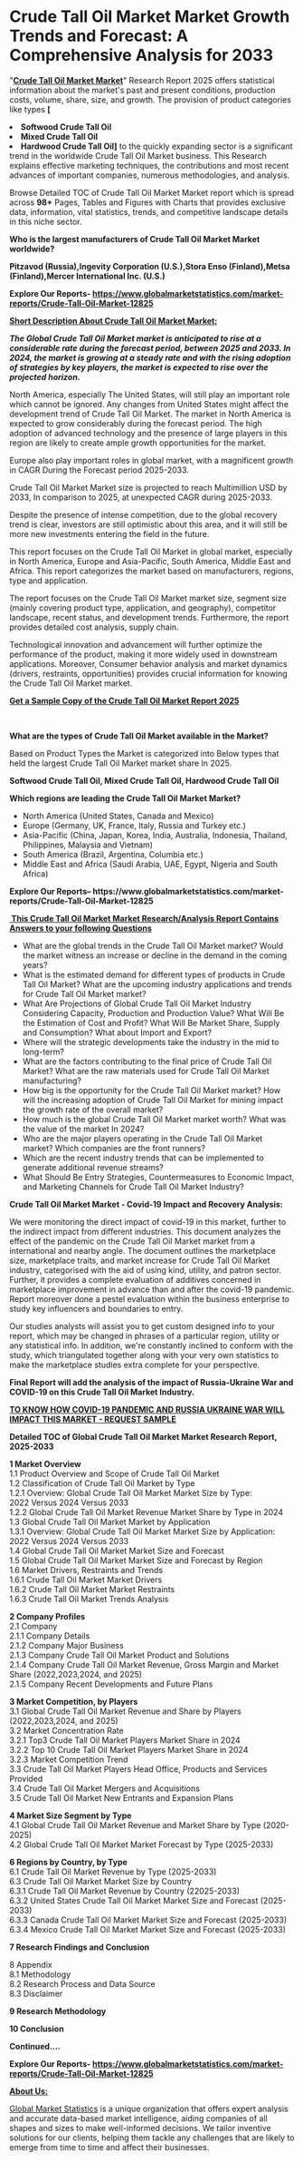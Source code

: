 <H1>Crude Tall Oil Market Market Growth Trends and Forecast: A Comprehensive Analysis for 2033</H1><p>"<strong><a href="https://www.globalmarketstatistics.com/market-reports/Crude-Tall-Oil-Market-12825">Crude Tall Oil Market Market</a></strong>" Research Report 2025 offers statistical information about the market's past and present conditions, production costs, volume, share, size, and growth. The provision of product categories like types&nbsp;<strong>[<li>Softwood Crude Tall Oil<li>Mixed Crude Tall Oil<li>Hardwood Crude Tall Oil]</strong>&nbsp;to the quickly expanding sector is a significant trend in the worldwide Crude Tall Oil Market business. This Research explains effective marketing techniques, the contributions and most recent advances of important companies, numerous methodologies, and analysis.</p><p>Browse Detailed TOC of Crude Tall Oil Market Market report which is spread across&nbsp;<strong>98+</strong>&nbsp;Pages, Tables and Figures with Charts that provides exclusive data, information, vital statistics, trends, and competitive landscape details in this niche sector.</p><p><strong>Who is the largest manufacturers of Crude Tall Oil Market Market worldwide?</strong></p><p><strong>Pitzavod (Russia),Ingevity Corporation (U.S.),Stora Enso (Finland),Metsa (Finland),Mercer International Inc. (U.S.)</strong></p><p><strong>Explore Our Reports-&nbsp;<a href="https://www.globalmarketstatistics.com/market-reports/Crude-Tall-Oil-Market-12825">https://www.globalmarketstatistics.com/market-reports/Crude-Tall-Oil-Market-12825</a></strong></p><p><strong><u>Short Description About Crude Tall Oil Market Market:</u></strong></p><p><strong><em>The Global Crude Tall Oil Market market is anticipated to rise at a considerable rate during the forecast period, between 2025 and 2033. In 2024, the market is growing at a steady rate and with the rising adoption of strategies by key players, the market is expected to rise over the projected horizon.</em></strong></p><p>North America, especially The United States, will still play an important role which cannot be ignored. Any changes from United States might affect the development trend of Crude Tall Oil Market. The market in North America is expected to grow considerably during the forecast period. The high adoption of advanced technology and the presence of large players in this region are likely to create ample growth opportunities for the market.</p><p>Europe also play important roles in global market, with a magnificent growth in CAGR During the Forecast period 2025-2033.</p><p>Crude Tall Oil Market Market size is projected to reach Multimillion USD by 2033, In comparison to 2025, at unexpected CAGR during 2025-2033.</p><p>Despite the presence of intense competition, due to the global recovery trend is clear, investors are still optimistic about this area, and it will still be more new investments entering the field in the future.</p><p>This report focuses on the Crude Tall Oil Market in global market, especially in North America, Europe and Asia-Pacific, South America, Middle East and Africa. This report categorizes the market based on manufacturers, regions, type and application.</p><p>The report focuses on the Crude Tall Oil Market market size, segment size (mainly covering product type, application, and geography), competitor landscape, recent status, and development trends. Furthermore, the report provides detailed cost analysis, supply chain.</p><p>Technological innovation and advancement will further optimize the performance of the product, making it more widely used in downstream applications. Moreover, Consumer behavior analysis and market dynamics (drivers, restraints, opportunities) provides crucial information for knowing the Crude Tall Oil Market market.</p><p><strong><u>Get a Sample Copy of the Crude Tall Oil Market Report 2025</u></strong></p><p>&nbsp;</p><p><strong>What are the types of Crude Tall Oil Market available in the Market?</strong></p><p>Based on Product Types the Market is categorized into Below types that held the largest Crude Tall Oil Market market share In 2025.</p><p><strong>Softwood Crude Tall Oil, Mixed Crude Tall Oil, Hardwood Crude Tall Oil</strong></p><p><strong>Which regions are leading the Crude Tall Oil Market Market?</strong></p><ul><li>North America (United States, Canada and Mexico)</li><li>Europe (Germany, UK, France, Italy, Russia and Turkey etc.)</li><li>Asia-Pacific (China, Japan, Korea, India, Australia, Indonesia, Thailand, Philippines, Malaysia and Vietnam)</li><li>South America (Brazil, Argentina, Columbia etc.)</li><li>Middle East and Africa (Saudi Arabia, UAE, Egypt, Nigeria and South Africa)</li></ul><p><strong>Explore Our Reports&ndash;&nbsp;https://www.globalmarketstatistics.com/market-reports/Crude-Tall-Oil-Market-12825</strong></p><p><strong><u>&nbsp;This Crude Tall Oil Market Market Research/Analysis Report Contains Answers to your following Questions</u></strong></p><ul><li>What are the global trends in the Crude Tall Oil Market market? Would the market witness an increase or decline in the demand in the coming years?</li><li>What is the estimated demand for different types of products in Crude Tall Oil Market? What are the upcoming industry applications and trends for Crude Tall Oil Market market?</li><li>What Are Projections of Global Crude Tall Oil Market Industry Considering Capacity, Production and Production Value? What Will Be the Estimation of Cost and Profit? What Will Be Market Share, Supply and Consumption? What about Import and Export?</li><li>Where will the strategic developments take the industry in the mid to long-term?</li><li>What are the factors contributing to the final price of Crude Tall Oil Market? What are the raw materials used for Crude Tall Oil Market manufacturing?</li><li>How big is the opportunity for the Crude Tall Oil Market market? How will the increasing adoption of Crude Tall Oil Market for mining impact the growth rate of the overall market?</li><li>How much is the global Crude Tall Oil Market market worth? What was the value of the market In 2024?</li><li>Who are the major players operating in the Crude Tall Oil Market market? Which companies are the front runners?</li><li>Which are the recent industry trends that can be implemented to generate additional revenue streams?</li><li>What Should Be Entry Strategies, Countermeasures to Economic Impact, and Marketing Channels for Crude Tall Oil Market Industry?</li></ul><p><strong>Crude Tall Oil Market Market - Covid-19 Impact and Recovery Analysis:</strong></p><p>We were monitoring the direct impact of covid-19 in this market, further to the indirect impact from different industries. This document analyzes the effect of the pandemic on the Crude Tall Oil Market market from a international and nearby angle. The document outlines the marketplace size, marketplace traits, and market increase for Crude Tall Oil Market industry, categorised with the aid of using kind, utility, and patron sector. Further, it provides a complete evaluation of additives concerned in marketplace improvement in advance than and after the covid-19 pandemic. Report moreover done a pestel evaluation within the business enterprise to study key influencers and boundaries to entry.</p><p>Our studies analysts will assist you to get custom designed info to your report, which may be changed in phrases of a particular region, utility or any statistical info. In addition, we're constantly inclined to conform with the study, which triangulated together along with your very own statistics to make the marketplace studies extra complete for your perspective.</p><p><strong>Final Report will add the analysis of the impact of Russia-Ukraine War and COVID-19 on this Crude Tall Oil Market Industry.</strong></p><p><strong><u><a href="https://www.globalmarketstatistics.com/market-reports/Crude-Tall-Oil-Market-12825">TO KNOW HOW COVID-19 PANDEMIC AND RUSSIA UKRAINE WAR WILL IMPACT THIS MARKET - REQUEST SAMPLE</a></u></strong></p><p><strong>Detailed TOC of Global Crude Tall Oil Market Market Research Report, 2025-2033</strong></p><p><strong>1 Market Overview</strong><br /> 1.1 Product Overview and Scope of Crude Tall Oil Market<br /> 1.2 Classification of Crude Tall Oil Market by Type<br /> 1.2.1 Overview: Global Crude Tall Oil Market Market Size by Type: 2022&nbsp;Versus 2024 Versus 2033<br /> 1.2.2 Global Crude Tall Oil Market Revenue Market Share by Type in 2024<br /> 1.3 Global Crude Tall Oil Market Market by Application<br /> 1.3.1 Overview: Global Crude Tall Oil Market Market Size by Application: 2022&nbsp;Versus 2024 Versus 2033<br /> 1.4 Global Crude Tall Oil Market Market Size and Forecast<br /> 1.5 Global Crude Tall Oil Market Market Size and Forecast by Region<br /> 1.6 Market Drivers, Restraints and Trends<br /> 1.6.1 Crude Tall Oil Market Market Drivers<br /> 1.6.2 Crude Tall Oil Market Market Restraints<br /> 1.6.3 Crude Tall Oil Market Trends Analysis</p><p><strong>2 Company Profiles</strong><br /> 2.1 Company<br /> 2.1.1 Company Details<br /> 2.1.2 Company Major Business<br /> 2.1.3 Company Crude Tall Oil Market Product and Solutions<br /> 2.1.4 Company Crude Tall Oil Market Revenue, Gross Margin and Market Share (2022,2023,2024, and 2025)<br /> 2.1.5 Company Recent Developments and Future Plans</p><p><strong>3 Market Competition, by Players</strong><br /> 3.1 Global Crude Tall Oil Market Revenue and Share by Players (2022,2023,2024, and 2025)<br /> 3.2 Market Concentration Rate<br /> 3.2.1 Top3 Crude Tall Oil Market Players Market Share in 2024<br /> 3.2.2 Top 10 Crude Tall Oil Market Players Market Share in 2024<br /> 3.2.3 Market Competition Trend<br /> 3.3 Crude Tall Oil Market Players Head Office, Products and Services Provided<br /> 3.4 Crude Tall Oil Market Mergers and Acquisitions<br /> 3.5 Crude Tall Oil Market New Entrants and Expansion Plans</p><p><strong>4 Market Size Segment by Type</strong><br /> 4.1 Global Crude Tall Oil Market Revenue and Market Share by Type (2020-2025)<br /> 4.2 Global Crude Tall Oil Market Market Forecast by Type (2025-2033)</p><p><strong>6 Regions by Country, by Type</strong><br /> 6.1 Crude Tall Oil Market Revenue by Type (2025-2033)<br /> 6.3 Crude Tall Oil Market Market Size by Country<br /> 6.3.1 Crude Tall Oil Market Revenue by Country (22025-2033)<br /> 6.3.2 United States Crude Tall Oil Market Market Size and Forecast (2025-2033)<br /> 6.3.3 Canada Crude Tall Oil Market Market Size and Forecast (2025-2033)<br /> 6.3.4 Mexico Crude Tall Oil Market Market Size and Forecast (2025-2033)</p><p><strong>7 Research Findings and Conclusion</strong></p><p>8 Appendix<br /> 8.1 Methodology<br /> 8.2 Research Process and Data Source<br /> 8.3 Disclaimer</p><p><strong>9 Research Methodology</strong></p><p><strong>10 Conclusion</strong></p><p><strong>Continued&hellip;.</strong></p><p><strong>Explore Our Reports-&nbsp;<a href="https://www.globalmarketstatistics.com/market-reports/Crude-Tall-Oil-Market-12825">https://www.globalmarketstatistics.com/market-reports/Crude-Tall-Oil-Market-12825</a></strong></p><p><strong><u>About Us:</u></strong></p><p><a href="https://www.globalmarketstatistics.com/">Global Market Statistics</a> is a unique organization that offers expert analysis and accurate data-based market intelligence, aiding companies of all shapes and sizes to make well-informed decisions. We tailor inventive solutions for our clients, helping them tackle any challenges that are likely to emerge from time to time and affect their businesses.</p><p>&nbsp;</p>
